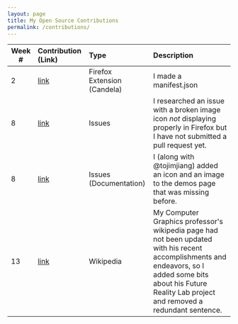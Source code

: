 ```yaml
---
layout: page
title: My Open Source Contributions
permalink: /contributions/
---
```


<!-- 
Type of the contribution should be "Wikipedia edit", "OpenStreet Map feature", "Documentation", "Course website", "Blog", 
"Browse Add-on", etc. 

The descriptioin should include a brief summary of what you did. 

Replace the first row with your contribution. 

--> 





| Week #       | Contribution (Link)  | Type  | Description | 
|---|:---|:---|:---| 
|  2   | [link](https://github.com/nyu-ossd-s19/candela-team-10/commit/b54e3d407f93f02fc9b23cdceae8ccc6d9159333)    | Firefox Extension (Candela)    |   I made a manifest.json    |
|  8   | [link](https://github.com/google/blockly/issues/1952#issuecomment-480024247)    | Issues    | I researched an issue with a broken image icon *not* displaying properly in Firefox but I have not submitted a pull request yet.      |
|  8  | [link](https://github.com/google/blockly/commit/80b835e04c2421ae907bcffaa4741fa4e21f48e9)     | Issues (Documentation)    |  I (along with @tojimjiang) added an icon and an image to the demos page that was missing before.    |
| 13 | [link](https://en.wikipedia.org/w/index.php?title=Ken_Perlin&oldid=896923733) | Wikipedia | My Computer Graphics professor's wikipedia page had not been updated with his recent accomplishments and endeavors, so I added some bits about his Future Reality Lab project and removed a redundant sentence. |
